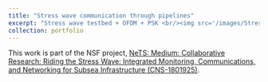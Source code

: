 ```yaml
---
title: "Stress wave communication through pipelines"
excerpt: "Stress wave testbed + OFDM + PSK <br/><img src='/images/StressWave.png'>"
collection: portfolio
---
```


This work is part of the NSF project, [NeTS: Medium: Collaborative Research: Riding the Stress Wave: Integrated Monitoring, Communications, and Networking for Subsea Infrastructure (CNS-1801925)](https://www.nsf.gov/awardsearch/showAward?AWD_ID=1801925). 
